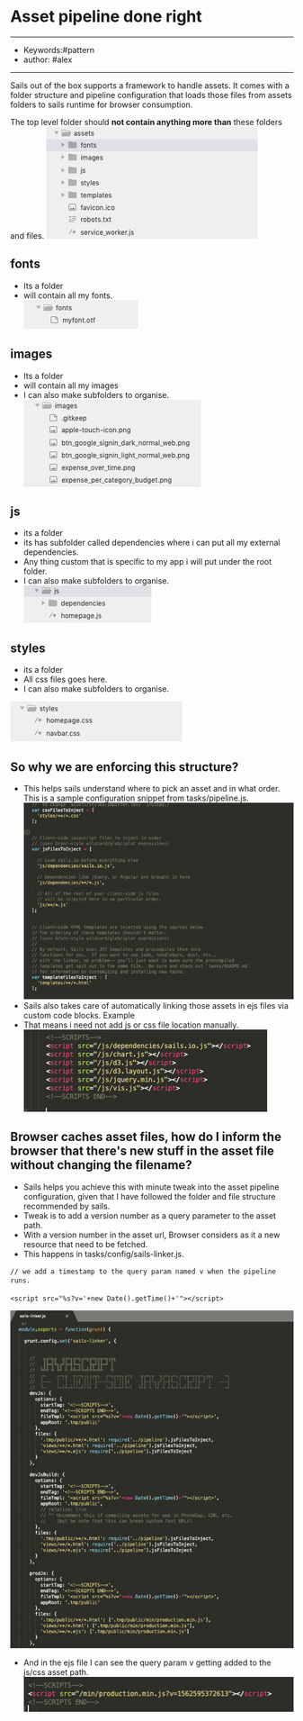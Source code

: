 # Asset pipeline done right
---
- Keywords:#pattern
- author: #alex
---
Sails out of the box supports a framework to handle assets. It comes with a folder structure and pipeline configuration that loads those files from assets folders to sails runtime for browser consumption.

The top level folder should **not contain anything more than** these folders and files.
![structure](/files/assets_structure.png)

## fonts
- Its a folder  
- will contain all my fonts.  
![structure](/files/assets_fonts.png)
## images
- Its a folder 
- will contain all my images
- I can also make subfolders to organise.  
![structure](/files/assets_images.png)
## js
- its a folder
- its has subfolder called dependencies where i can put all my external dependencies.
- Any thing custom that is specific to my app i will put under the root folder.
- I can also make subfolders to organise.  
![structure](/files/assets_js.png)
## styles
- its a folder
- All css files goes here.
- I can also make subfolders to organise.  

![structure](/files/assets_styles.png)

## So why we are enforcing this structure?
- This helps sails understand where to pick an asset and in what order. This is a sample configuration snippet from tasks/pipeline.js.  
![structure](/files/assets_pipeline.png)
- Sails also takes care of automatically linking those assets in ejs files via custom code blocks. Example  
- That means i need not add js or css file location manually.  
![structure](/files/assets_layout_section.png)
## Browser caches asset files, how do I inform the browser that there's new stuff in the asset file without changing the filename?
- Sails helps you achieve this with minute tweak into the asset pipeline configuration, given that I have followed  the folder and file structure recommended by sails.  
- Tweak is to add a version number as a query parameter to the asset path.   
- With a version number in the asset url, Browser considers as it a new resource that need to be fetched.  
- This happens in tasks/config/sails-linker.js.  

```
// we add a timestamp to the query param named v when the pipeline runs.

<script src="%s?v='+new Date().getTime()+'"></script>
```

![structure](/files/assets_sails_linker.png)

- And in the ejs file I can see the query param v getting added to the js/css asset path.  
![structure](/files/assets_date.png)
